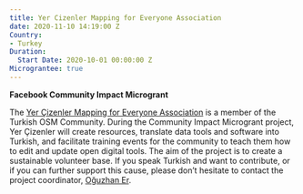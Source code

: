 ```yaml
---
title: Yer Cizenler Mapping for Everyone Association
date: 2020-11-10 14:19:00 Z
Country:
- Turkey
Duration:
  Start Date: 2020-10-01 00:00:00 Z
Micrograntee: true
---
```


**Facebook Community Impact Microgrant**

The [Yer Çizenler Mapping for Everyone Association](https://twitter.com/yercizenler) is a member of the Turkish OSM Community. During the Community Impact Microgrant project, Yer Çizenler will create resources, translate data tools and software into Turkish, and facilitate training events for the community to teach them how to edit and update open digital tools. The aim of the project is to create a sustainable volunteer base. If you speak Turkish and want to contribute, or if you can further support this cause, please don’t hesitate to contact the project coordinator, [Oğuzhan Er](mailto:oguzhan.er@yercizenler.org).